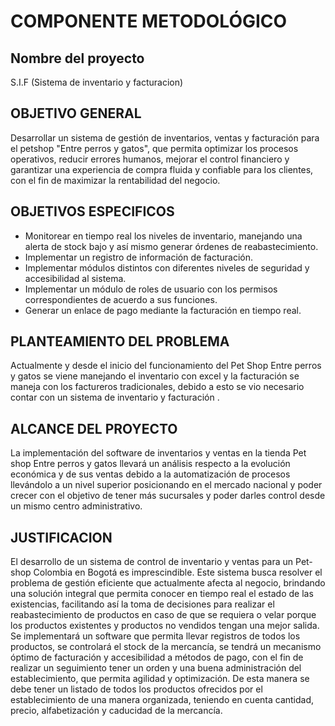 # COMPONENTE METODOLÓGICO
## Nombre del proyecto
S.I.F (Sistema de inventario y facturacion)
## OBJETIVO GENERAL 
Desarrollar un sistema de gestión de inventarios, ventas y facturación para el petshop "Entre perros y gatos", que permita optimizar los procesos operativos, reducir errores humanos, mejorar el control financiero y garantizar una experiencia de compra fluida y confiable para los clientes, con el fin de maximizar la rentabilidad del negocio.
## OBJETIVOS ESPECIFICOS 
- Monitorear en tiempo real los niveles de inventario, manejando una alerta de stock bajo y así mismo generar órdenes de reabastecimiento.
- Implementar un registro de información de facturación.
- Implementar módulos distintos con diferentes niveles de seguridad y accesibilidad al sistema.
- Implementar un módulo de roles de usuario con los permisos correspondientes de acuerdo a sus funciones.
- Generar un enlace de pago mediante la facturación en tiempo real.
## PLANTEAMIENTO DEL PROBLEMA
Actualmente y desde el inicio del funcionamiento del Pet Shop Entre perros y gatos se viene manejando el inventario con excel y la facturación se maneja con  los factureros tradicionales, debido a esto se vio necesario contar con un sistema de inventario y facturación . 
## ALCANCE DEL PROYECTO 
La implementación del software de inventarios y ventas en la tienda Pet shop Entre perros y gatos llevará un análisis respecto a la evolución económica y de sus ventas debido a la automatización de procesos llevándolo a un nivel superior posicionando en el mercado nacional y poder crecer con el objetivo de tener más sucursales y poder darles control desde un mismo centro administrativo.
## JUSTIFICACION 
El desarrollo de un sistema de control de inventario y ventas para un Pet-shop Colombia en Bogotá es imprescindible. Este sistema busca resolver el problema de gestión eficiente que actualmente afecta al negocio, brindando una solución integral que permita conocer en tiempo real el estado de las existencias, facilitando así la toma de decisiones para realizar el reabastecimiento de productos en caso de que se requiera o velar porque los productos  existentes y productos no vendidos tengan una mejor salida. Se implementará un software que permita llevar registros de todos los productos, se controlará el stock de la mercancía, se tendrá un mecanismo óptimo de facturación y accesibilidad a métodos de pago, con el fin de realizar un seguimiento tener un orden y una buena administración del establecimiento, que permita agilidad y optimización. De esta manera se debe tener un listado de todos los productos ofrecidos por el establecimiento de una manera organizada, teniendo en cuenta cantidad, precio, alfabetización y caducidad de la mercancía.


